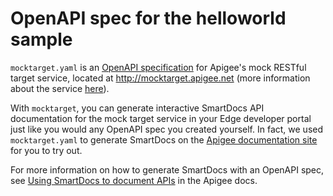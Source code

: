 # OpenAPI spec for the helloworld sample

`mocktarget.yaml` is an [OpenAPI specification](https://openapis.org/) for Apigee's mock RESTful target service, located at http://mocktarget.apigee.net (more information about the service [here](https://github.com/apigee/api-platform-samples/tree/master/default-proxies/helloworld)).

With `mocktarget`, you can generate interactive SmartDocs API documentation for the mock target service in your Edge developer portal just like you would any OpenAPI spec you created yourself. In fact, we used `mocktarget.yaml` to generate SmartDocs on the [Apigee documentation site](http://docs.apigee.com/api-services/content/mock-target-api) for you to try out.

For more information on how to generate SmartDocs with an OpenAPI spec, see [Using SmartDocs to document APIs](http://docs.apigee.com/developer-services/content/using-smartdocs-document-apis) in the Apigee docs.


